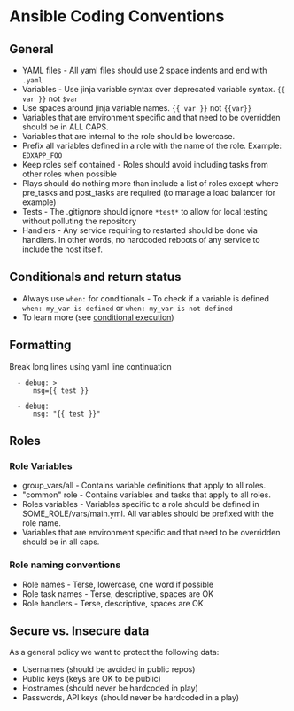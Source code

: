 Ansible Coding Conventions
==================

## General

* YAML files - All yaml files should use 2 space indents and end with `.yaml`
* Variables - Use jinja variable syntax over deprecated variable syntax.  `{{ var }}` not `$var`
* Use spaces around jinja variable names. `{{ var }}` not `{{var}}`
* Variables that are environment specific and that need to be overridden should be in ALL CAPS.
* Variables that are internal to the role should be lowercase.
* Prefix all variables defined in a role with the name of the role. Example: `EDXAPP_FOO`
* Keep roles self contained - Roles should avoid including tasks from other roles when possible
* Plays should do nothing more than include a list of roles except where pre_tasks and post_tasks are required (to manage a load balancer for example)
* Tests - The .gitignore should ignore `*test*` to allow for local testing without polluting the repository
* Handlers - Any service requiring to restarted should be done via handlers. In other words, no hardcoded reboots of any service to include the host itself.

## Conditionals and return status

* Always use `when:` for conditionals - To check if a variable is defined `when: my_var is defined` or `when: my_var is not defined`
* To learn more  (see [conditional execution](http://docs.ansible.com/playbooks_conditionals.html#the-when-statement))

## Formatting 

Break long lines using yaml line continuation

```
  - debug: >
      msg={{ test }}
```

```
  - debug:
      msg: "{{ test }}"
```


## Roles

### Role Variables

* group_vars/all - Contains variable definitions that apply to all roles.
* "common" role - Contains variables and tasks that apply to all roles.
* Roles variables - Variables specific to a role should be defined in SOME_ROLE/vars/main.yml. All variables should be prefixed with the role name.
* Variables that are environment specific and that need to be overridden should be in all caps.

### Role naming conventions 

* Role names - Terse, lowercase, one word if possible
* Role task names - Terse, descriptive, spaces are OK
* Role handlers - Terse, descriptive, spaces are OK


## Secure vs. Insecure data

As a general policy we want to protect the following data:

* Usernames (should be avoided in public repos)
* Public keys (keys are OK to be public)
* Hostnames (should never be hardcoded in play)
* Passwords, API keys (should never be hardcoded in a play)

